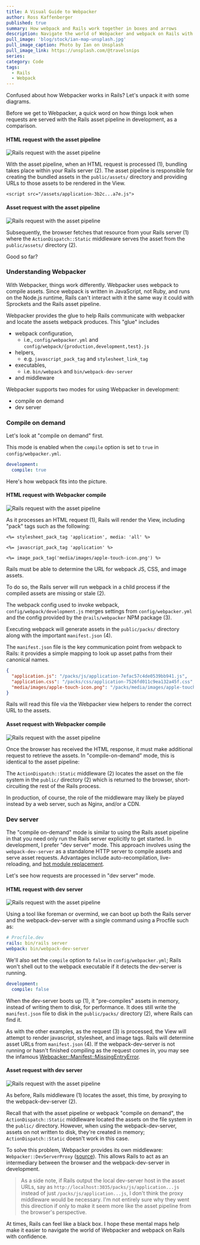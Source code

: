 ```yaml
---
title: A Visual Guide to Webpacker
author: Ross Kaffenberger
published: true
summary: How webpack and Rails work together in boxes and arrows
description: Navigate the world of Webpacker and webpack on Rails with confidence using this helpful set of mental maps I put together.
pull_image: 'blog/stock/ian-map-unsplash.jpg'
pull_image_caption: Photo by Ian on Unsplash
pull_image_link: https://unsplash.com/@travelsnips
series:
category: Code
tags:
  - Rails
  - Webpack
---
```


Confused about how Webpacker works in Rails? Let's unpack it with some diagrams.

Before we get to Webpacker, a quick word on how things look when requests are served with the Rails asset pipeline in development, as a comparison.

#### HTML request with the asset pipeline

![Rails request with the asset pipeline](blog/visual-guide-to-webpacker/webpacker-asset-pipeline-1.png)

With the asset pipeline, when an HTML request is processed (1), bundling takes place within your Rails server (2). The asset pipeline is responsible for creating the bundled assets in the `public/assets/` directory and providing URLs to those assets to be rendered in the View.

```
<script src="/assets/application-3b2c...a7e.js">
```

#### Asset request with the asset pipeline

![Rails request with the asset pipeline](blog/visual-guide-to-webpacker/webpacker-asset-pipeline-2.png)

Subsequently, the browser fetches that resource from your Rails server (1) where the `ActionDispatch::Static` middleware serves the asset from the `public/assets/` directory (2).

Good so far?

### Understanding Webpacker

With Webpacker, things work differently. Webpacker uses webpack to compile assets. Since webpack is written in JavaScript, not Ruby, and runs on the Node.js runtime, Rails can't interact with it the same way it could with Sprockets and the Rails asset pipeline.

Webpacker provides the glue to help Rails communicate with webpacker and locate the assets webpack produces. This "glue" includes

- webpack configuration,
  - i.e., `config/webpacker.yml` and `config/webpack/{production,development,test}.js`
- helpers,
  - e.g. `javascript_pack_tag` and `stylesheet_link_tag`
- executables,
  - i.e. `bin/webpack` and `bin/webpack-dev-server`
- and middleware

Webpacker supports two modes for using Webpacker in development:

- compile on demand
- dev server

### Compile on demand

Let's look at "compile on demand" first.

This mode is enabled when the `compile` option is set to `true` in `config/webpacker.yml`.

```yaml
development:
  compile: true
```

Here's how webpack fits into the picture.

#### HTML request with Webpacker compile

![Rails request with the asset pipeline](blog/visual-guide-to-webpacker/webpacker-compile-1.png)

As it processes an HTML request (1), Rails will render the View, including "pack" tags such as the following:

```erb
<%= stylesheet_pack_tag 'application', media: 'all' %>

<%= javascript_pack_tag 'application' %>

<%= image_pack_tag('media/images/apple-touch-icon.png') %>
```

Rails must be able to determine the URL for webpack JS, CSS, and image assets.

To do so, the Rails server will run webpack in a child process if the compiled assets are missing or stale (2).

The webpack config used to invoke webpack, `config/webpack/development.js` merges settings from `config/webpacker.yml` and the config provided by the `@rails/webpacker` NPM package (3).

Executing webpack will generate assets in the `public/packs/` directory along with the important `manifest.json` (4).

The `manifest.json` file is the key communication point from webpack to Rails: it provides a simple mapping to look up asset paths from their canonical names.

```json
{
  "application.js": "/packs/js/application-7efac57c4de0539bb941.js",
  "application.css": "/packs/css/application-7526fd011c9ea132a45f.css",
  "media/images/apple-touch-icon.png": "/packs/media/images/apple-touch-icon-b8d7025d5da762a9c1dd30980f412c92.png"
}
```

Rails will read this file via the Webpacker view helpers to render the correct URL to the assets.

#### Asset request with Webpacker compile

![Rails request with the asset pipeline](blog/visual-guide-to-webpacker/webpacker-compile-2.png)

Once the browser has received the HTML response, it must make additional request to retrieve the assets. In "compile-on-demand" mode, this is identical to the asset pipeline:

The `ActionDispatch::Static` middleware (2) locates the asset on the file system in the `public/` directory (2) which is returned to the browser, short-circuiting the rest of the Rails process.

In production, of course, the role of the middleware may likely be played instead by a web server, such as Nginx, and/or a CDN.

### Dev server

The "compile on-demand" mode is similar to using the Rails asset pipeline in that you need only run the Rails server explicitly to get started. In development, I prefer "dev server" mode. This approach involves using the `webpack-dev-server` as a standalone HTTP server to compile assets and serve asset requests. Advantages include auto-recompilation, live-reloading, and [hot module replacement](https://webpack.js.org/concepts/hot-module-replacement/).

Let's see how requests are processed in "dev server" mode.

#### HTML request with dev server

![Rails request with the asset pipeline](blog/visual-guide-to-webpacker/webpacker-dev-server-1.png)

Using a tool like foreman or overmind, we can boot up both the Rails server and the webpack-dev-server with a single command using a Procfile such as:

```yaml
# Procfile.dev
rails: bin/rails server
webpack: bin/webpack-dev-server
```

We'll also set the `compile` option to `false` in `config/webpacker.yml`; Rails won't shell out to the webpack executable if it detects the dev-server is running.

```yaml
development:
  compile: false
```

When the dev-server boots up (1), it "pre-compiles" assets in memory, instead of writing them to disk, for performance. It does still write the `manifest.json` file to disk in the `public/packs/` directory (2), where Rails can find it.

As with the other examples, as the request (3) is processed, the View will attempt to render javascript, stylesheet, and image tags. Rails will determine asset URLs from `manifest.json` (4). If the webpack-dev-server is not running or hasn't finished compiling as the request comes in, you may see the infamous [Webpacker::Manifest::MissingEntryError](https://github.com/rails/webpacker/issues/1730).

#### Asset request with dev server

![Rails request with the asset pipeline](blog/visual-guide-to-webpacker/webpacker-dev-server-2.png)

As before, Rails middleware (1) locates the asset, this time, by proxying to the webpack-dev-server (2).

Recall that with the asset pipeline or webpack "compile on demand", the `ActionDispatch::Static` middleware located the assets on the file system in the `public/` directory. However, when using the webpack-dev-server, assets on not written to disk, they're created in memory; `ActionDispatch::Static` doesn't work in this case.

To solve this problem, Webpacker provides its own middleware: `Webpacker::DevServerProxy` ([source](https://github.com/rails/webpacker/blob/bf278f9787704ed0f78038ad7d36c008abc2edfd/lib/webpacker/dev_server_proxy.rb#L3)). This allows Rails to act as an intermediary between the browser and the webpack-dev-server in development.

> As a side note, if Rails output the local dev-server host in the asset URLs, say as `http://localhost:3035/packs/js/application...js` instead of just `/packs/js/application...js`, I don't think the proxy middleware would be necessary. I'm not entirely sure why they went this direction if only to make it seem more like the asset pipeline from the browser's perspective.

At times, Rails can feel like a black box. I hope these mental maps help make it easier to navigate the world of Webpacker and webpack on Rails with confidence.

